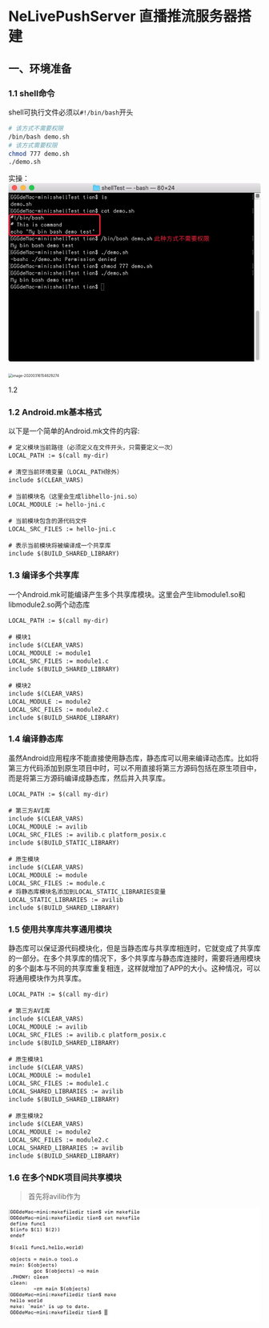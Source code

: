 # NeLivePushServer 直播推流服务器搭建

## 一、环境准备
### 1.1 shell命令
shell可执行文件必须以`#!/bin/bash`开头
```bash
# 该方式不需要权限
/bin/bash demo.sh
# 该方式需要权限
chmod 777 demo.sh
./demo.sh 
```
实操：  
![image](https://github.com/tianyalu/NeShellVariable/blob/master/show/bin_bash.png)



<img src="/Users/tian/Library/Application Support/typora-user-images/image-20200316154829274.png" alt="image-20200316154829274" style="zoom:50%;" />

1.2

 



### 1.2 Android.mk基本格式
以下是一个简单的Android.mk文件的内容:
```linux
# 定义模块当前路径（必须定义在文件开头，只需要定义一次）
LOCAL_PATH := $(call my-dir)

# 清空当前环境变量（LOCAL_PATH除外）
include $(CLEAR_VARS)

# 当前模块名（这里会生成libhello-jni.so）
LOCAL_MODULE := hello-jni.c

# 当前模块包含的源代码文件
LOCAL_SRC_FILES := hello-jni.c

# 表示当前模块将被编译成一个共享库
include $(BUILD_SHARED_LIBRARY)
```

### 1.3 编译多个共享库
一个Android.mk可能编译产生多个共享库模块。这里会产生libmodule1.so和libmodule2.so两个动态库
```linux
LOCAL_PATH := $(call my-dir)

# 模块1
include $(CLEAR_VARS)
LOCAL_MODULE := module1
LOCAL_SRC_FILES := module1.c
include $(BUILD_SHARED_LIBRARY)

# 模块2
include $(CLEAR_VARS)
LOCAL_MODULE := module2
LOCAL_SRC_FILES := module2.c
include $(BUILD_SHARDE_LIBRARY)
```

### 1.4 编译静态库
虽然Android应用程序不能直接使用静态库，静态库可以用来编译动态库。比如将第三方代码添加到原生项目中时，可以不用直接将第三方源码包括在原生项目中，而是将第三方源码编译成静态库，然后并入共享库。
```linux
LOCAL_PATH := $(call my-dir)

# 第三方AVI库
include $(CLEAR_VARS)
LOCAL_MODULE := avilib
LOCAL_SRC_FILES := avilib.c platform_posix.c
include $(BUILD_STATIC_LIBRARY)

# 原生模块
include $(CLEAR_VARS)
LOCAL_MODULE := module
LOCAL_SRC_FILES := module.c
# 将静态库模块名添加到LOCAL_STATIC_LIBRARIES变量
LOCAL_STATIC_LIBRARIES := avilib
include $(BUILD_SHARED_LIBRARY)
```

### 1.5 使用共享库共享通用模块
静态库可以保证源代码模块化，但是当静态库与共享库相连时，它就变成了共享库的一部分。在多个共享库的情况下，多个共享库与静态库连接时，需要将通用模块的多个副本与不同的共享库重复相连，这样就增加了APP的大小。这种情况，可以将通用模块作为共享库。
```linux
LOCAL_PATH := $(call my-dir)

# 第三方AVI库
include $(CLEAR_VARS)
LOCAL_MODULE := avilib
LOCAL_SRC_FILES := avilib.c platform_posix.c
include $(BUILD_SHARED_LIBRARY)

# 原生模块1
include $(CLEAR_VARS)
LOCAL_MODULE := module1
LOCAL_SRC_FILES := module1.c
LOCAL_SHARED_LIBRARIES := avilib
include $(BUILD_SHARED_LIBRARY)

# 原生模块2
include $(CLEAR_VARS)
LOCAL_MODULE := module2
LOCAL_SRC_FILES := module2.c
LOCAL_SHARED_LIBRARIES := avilib
include $(BUILD_SHARED_LIBRARY)
```

### 1.6 在多个NDK项目间共享模块
> 首先将avilib作为
>
>

![image](https://github.com/tianyalu/NeMakefile/blob/master/show/make_file_fun_param.png)  

